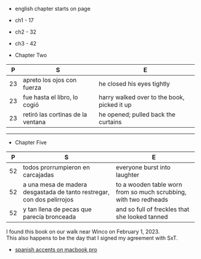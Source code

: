 
* english chapter starts on page
* ch1 - 17
* ch2 - 32
* ch3 - 42

* Chapter Two

|P| S | E |
|-| - | - |
| 23 | apreto los ojos con fuerza | he closed his eyes tightly |
| 23 | fue hasta el libro, lo cogió |  harry walked over to the book, picked it up|
| 23 | retiró las cortinas de la ventana | he opened; pulled back the curtains |

---
* Chapter Five

|P| S | E |
|-| - | - |
| 52 | todos prorrumpieron en carcajadas | everyone burst into laughter |
| 52 | a una mesa de madera desgastada de tanto restregar, con dos pelirrojos | to a wooden table worn from so much scrubbing, with two redheads |
| 52 | y tan llena de pecas que parecía bronceada | and so full of freckles that she looked tanned |

I found this book on our walk near Winco on February 1, 2023.   
This also happens to be the day that I signed my agreement with SxT.

* [spanish accents on macbook pro](https://github.com/stormasm/spanish/blob/main/misc/macbook.md)
